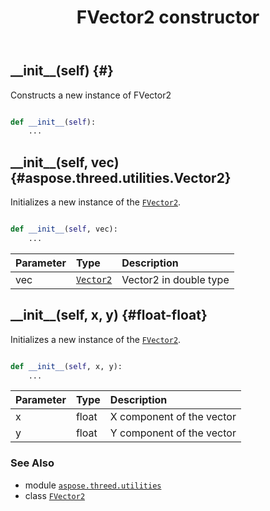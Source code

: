 ﻿---
title: FVector2 constructor
second_title: Aspose.3D for Python via .NET API References
description: 
type: docs
weight: 10
url: /python-net/aspose.threed.utilities/fvector2/__init__/
is_root: false
---

## \_\_init\_\_(self) {#}

Constructs a new instance of FVector2



```python

def __init__(self):
    ...
```




## \_\_init\_\_(self, vec) {#aspose.threed.utilities.Vector2}

Initializes a new instance of the [`FVector2`](/3d/python-net/aspose.threed.utilities/fvector2).



```python

def __init__(self, vec):
    ...
```


| Parameter | Type | Description |
| :- | :- | :- |
| vec | [`Vector2`](/3d/python-net/aspose.threed.utilities/vector2) | Vector2 in double type |


## \_\_init\_\_(self, x, y) {#float-float}

Initializes a new instance of the [`FVector2`](/3d/python-net/aspose.threed.utilities/fvector2).



```python

def __init__(self, x, y):
    ...
```


| Parameter | Type | Description |
| :- | :- | :- |
| x | float | X component of the vector |
| y | float | Y component of the vector |



### See Also
* module [`aspose.threed.utilities`](../../)
* class [`FVector2`](/3d/python-net/aspose.threed.utilities/fvector2)
